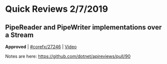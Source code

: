 # Quick Reviews 2/7/2019

## PipeReader and PipeWriter implementations over a Stream

**Approved** | [#corefx/27246](https://github.com/dotnet/corefx/issues/27246#issuecomment-461567272) | [Video](https://www.youtube.com/watch?v=9TSP4awoHuI&t=-14h-40m-2s)

Notes are here: https://github.com/dotnet/apireviews/pull/90
